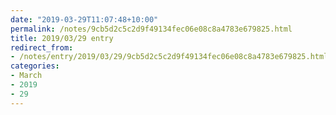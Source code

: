 ```yaml
---
date: "2019-03-29T11:07:48+10:00"
permalink: /notes/9cb5d2c5c2d9f49134fec06e08c8a4783e679825.html
title: 2019/03/29 entry
redirect_from:
- /notes/entry/2019/03/29/9cb5d2c5c2d9f49134fec06e08c8a4783e679825.html
categories:
- March
- 2019
- 29
---
```

